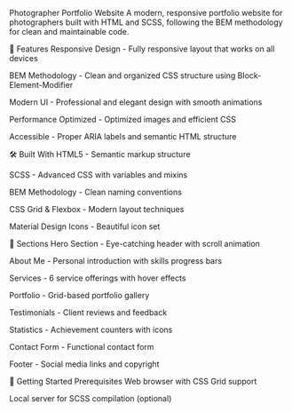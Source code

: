 Photographer Portfolio Website
A modern, responsive portfolio website for photographers built with HTML and SCSS, following the BEM methodology for clean and maintainable code.

🌟 Features
Responsive Design - Fully responsive layout that works on all devices

BEM Methodology - Clean and organized CSS structure using Block-Element-Modifier

Modern UI - Professional and elegant design with smooth animations

Performance Optimized - Optimized images and efficient CSS

Accessible - Proper ARIA labels and semantic HTML structure

🛠️ Built With
HTML5 - Semantic markup structure

SCSS - Advanced CSS with variables and mixins

BEM Methodology - Clean naming conventions

CSS Grid & Flexbox - Modern layout techniques

Material Design Icons - Beautiful icon set

🎨 Sections
Hero Section - Eye-catching header with scroll animation

About Me - Personal introduction with skills progress bars

Services - 6 service offerings with hover effects

Portfolio - Grid-based portfolio gallery

Testimonials - Client reviews and feedback

Statistics - Achievement counters with icons

Contact Form - Functional contact form

Footer - Social media links and copyright

🚀 Getting Started
Prerequisites
Web browser with CSS Grid support

Local server for SCSS compilation (optional)

